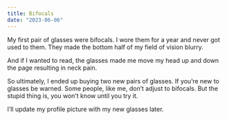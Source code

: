 ```yaml
---
title: Bifocals
date: "2023-06-06"
---
```


My first pair of glasses were bifocals. I wore them for a year and never got used to them. They made the bottom half of my field of vision blurry.

And if I wanted to read, the glasses made me move my head up and down the page resulting in neck pain.

So ultimately, I ended up buying two new pairs of glasses. If you’re new to glasses be warned. Some people, like me, don’t adjust to bifocals. But the stupid thing is, you won’t know until you try it.

I’ll update my profile picture with my new glasses later. 
